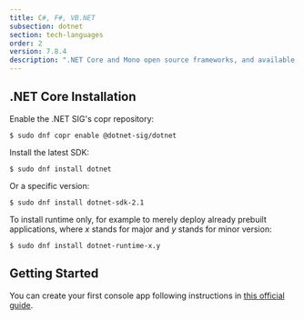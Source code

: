 ```yaml
---
title: C#, F#, VB.NET
subsection: dotnet
section: tech-languages
order: 2
version: 7.8.4
description: ".NET Core and Mono open source frameworks, and available IDEs."
---
```


## .NET Core Installation

Enable the .NET SIG's copr repository:
```
$ sudo dnf copr enable @dotnet-sig/dotnet
```

Install the latest SDK:
```
$ sudo dnf install dotnet
```

Or a specific version:
```
$ sudo dnf install dotnet-sdk-2.1
```

To install runtime only, for example to merely deploy already prebuilt applications, where _x_ stands for major and _y_ stands for minor version:
```
$ sudo dnf install dotnet-runtime-x.y
```

## Getting Started

You can create your first console app following instructions in [this official guide](https://www.microsoft.com/net/learn/get-started-with-dotnet-tutorial#create).